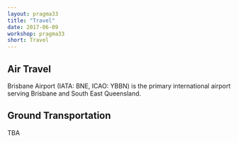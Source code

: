 ```yaml
---
layout: pragma33
title: "Travel"
date: 2017-06-09
workshop: pragma33
short: Travel
---
```


## Air Travel

Brisbane Airport (IATA: BNE, ICAO: YBBN) is the primary international airport
serving Brisbane and South East Queensland. 

## Ground Transportation
TBA

